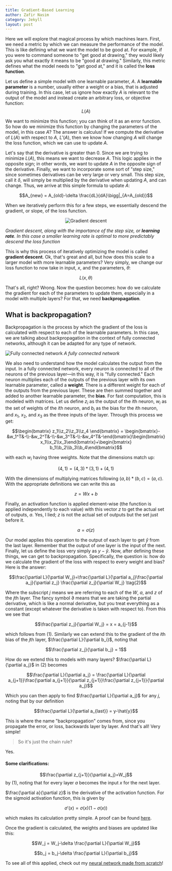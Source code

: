 ```yaml
---
title: Gradient-Based Learning
author: Zafir Nasim
category: Jekyll
layout: post
---
```

Here we will explore that magical process by which machines learn. First, we need a metric by which we can measure the performance of the model. This is like defining what we want the model to be good at. For example, if you were to command someone to "get good at drawing," they would likely ask you what exactly it means to be "good at drawing." Similarly, this metric defines what the model needs to "get good at," and it is called the **loss function**.

Let us define a simple model with one learnable parameter, $A$. A **learnable parameter** is a number, usually either a weight or a bias, that is adjusted during training. In this case, let us ignore how exactly $A$ is relevant to the output of the model and instead create an arbitrary loss, or objective function:
$$L(A)$$

We want to minimize this function; you can think of it as an error function. So how do we minimize this function by changing the parameters of the model, in this case $A$? The answer is calculus! If we compute the derivative of $L(A)$ with respect to $A$, $L'(A)$, then we know how changing $A$ will change the loss function, which we can use to update $A$. 

Let's say that the derivative is greater than 0. Since we are trying to minimize $L(A)$, this means we want to decrease $A$. This logic applies in the opposite sign; in other words, we want to update $A$ in the opposite sign of the derivative. Finally, we want to incorporate some sort of "step size," since sometimes derivatives can be very large or very small. This step size, call it $\delta$, will simply be multiplied by the derivative when updating $A$, and can change. Thus, we arrive at this simple formula to update $A$:

$$A_{new} = A_{old}-\delta  \frac{dL}{dA}\bigg|_{A=A_{old}}$$

When we iteratively perform this for a few steps, we essentially descend the gradient, or slope, of the loss function. 
<div align="center" markdown="1">

![Gradient descent](https://static.javatpoint.com/tutorial/machine-learning/images/gradient-descent-in-machine-learning3.png)
</div>

*Gradient descent, along with the importance of the step size, or **learning rate**. In this case a smaller learning rate is optimal to more predictably descend the loss function*

This is why this process of iteratively optimizing the model is called **gradient descent**. Ok, that's great and all, but how does this scale to a larger model with more learnable parameters? Very simply, we change our loss function to now take in input, $x$, and the parameters, $\theta$:

$$L(x,\theta)$$

That's all, right? Wrong. Now the question becomes: how do we calculate the gradient for each of the parameters to update them, especially in a model with multiple layers? For that, we need **backpropagation**.

## What is backpropagation?

Backpropagation is the process by which the gradient of the loss is calculated with respect to each of the learnable parameters. In this case, we are talking about backpropagation in the context of fully connected networks, although it can be adapted for any type of network.

![Fully connected network](https://drek4537l1klr.cloudfront.net/sick/v-5/Figures/ch2fig1.png)
*A fully connected network*

We also need to understand how the model calculates the output from the input. In a fully connected network, every neuron is connected to all of the neurons of the previous layer—in this way, it is "fully connected." Each neuron multiplies each of the outputs of the previous layer with its own learnable parameter, called a **weight**. There is a different weight for each of the  outputs from the previous layer. These are then summed together and added to another learnable parameter, the **bias**. For fast computation, this is modeled with matrices. Let us define $z_i$ as the output of the $i$th neuron, $w_i$ as the set of weights of the $i$th neuron, and $b_i$ as the bias for the $i$th neuron, and $x_1$, $x_2$, and $x_3$ as the three inputs of the layer. Through this process we get:

$$\begin{bmatrix} z_1\\z_2\\z_3\\z_4 \end{bmatrix} = \begin{bmatrix}-&w_1^T&-\\-&w_2^T&-\\-&w_3^T&-\\-&w_4^T&-\end{bmatrix}\begin{bmatrix} x_1\\x_2\\x_3\end{bmatrix}+\begin{bmatrix} b_1\\b_2\\b_3\\b_4\end{bmatrix}$$

with each $w_i$ having three weights. Note that the dimensions match up:

$$ (4,1) = (4,3)*(3,1)+(4,1)$$

With the dimensions of multiplying matrices following $(a,b)*(b,c) = (a,c)$. With the appropriate definitions we can write this as

$$z = Wx +b \tag{1}$$

Finally, an activation function is applied element-wise (the function is applied independently to each value) with this vector $z$ to get the actual set of outputs, $a$. Yes, I lied; $z$ is not the actual set of outputs but the set just before it. 

$$ a = \sigma(z)$$

Our model applies this operation to the output of each layer to get $\hat{y}$ from the last layer. Remember that the output of one layer is the input of the next. Finally, let us define the loss very simply as $y-\hat{y}$. Now, after defining these things, we can get to backpropagation. Specifically, the question is: how do we calculate the gradient of the loss with respect to every weight and bias? Here is the answer:

$$\frac{\partial L}{\partial W_j}=\frac{\partial L}{\partial a_j}\frac{\partial a_j}{\partial z_j}  \frac{\partial z_j}{\partial W_j} \tag{2}$$

Where the subscript $j$ means we are referring to each of the $W$, $a$, and $z$ of the $j$th layer. The fancy symbol $\partial$ means that we are taking the partial derivative, which is like a normal derivative, but you treat everything as a constant (except whatever the derivative is taken with respect to). From this we see that

$$\frac{\partial z_j}{\partial W_j} = x = a_{j-1}$$

which follows from $(1)$. Similarly we can extend this to the gradient of the $i$th bias of the $j$th layer, $\frac{\partial L}{\partial b_i}$, noting that 

$$\frac{\partial z_j}{\partial b_j} = 1$$

How do we extend this to models with many layers? $\frac{\partial L}{\partial a_j}$ in $(2)$ becomes

$$\frac{\partial L}{\partial a_j} = \frac{\partial L}{\partial a_{j+1}}\frac{\partial a_{j+1}}{\partial z_{j+1}}\frac{\partial z_{j+1}}{\partial a_j}$$

Which you can then apply to find $\frac{\partial L}{\partial a_j}$ for any $j$, noting that by our definition

$$\frac{\partial L}{\partial a_{last}} = y-\hat{y}$$

This is where the name "backpropagation" comes from, since you propagate the error, or loss, backwards layer by layer. And that's all! Very simple!

> So it's just the chain rule?

Yes.

#### Some clarifications:

$$\frac{\partial z_{j+1}}{\partial a_j}=W_j$$
by $(1)$, noting that for every layer $a$ becomes the input $x$ for the next layer.

$\frac{\partial a}{\partial z}$ is the derivative of the activation function. For the sigmoid activation function, this is given by

$$\sigma'(x) = \sigma(x)(1-\sigma(x))$$

which makes its calculation pretty simple. A proof can be found [here](https://towardsdatascience.com/derivative-of-the-sigmoid-function-536880cf918e). 

Once the gradient is calculated, the weights and biases are updated like this:

$$W_j = W_j-\delta \frac{\partial L}{\partial W_j}$$

$$b_j = b_j-\delta \frac{\partial L}{\partial b_j}$$

To see all of this applied, check out my [neural network made from scratch](https://zaforf.github.io/isp/pages/nnfromscratch/)!